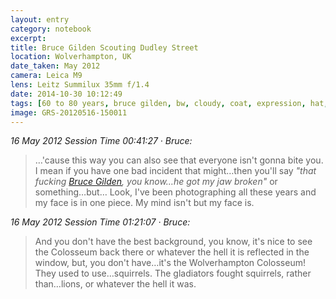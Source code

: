 ```yaml
--- 
layout: entry
category: notebook
excerpt:
title: Bruce Gilden Scouting Dudley Street
location: Wolverhampton, UK
date_taken: May 2012
camera: Leica M9
lens: Leitz Summilux 35mm f/1.4
date: 2014-10-30 10:12:49
tags: [60 to 80 years, bruce gilden, bw, cloudy, coat, expression, hat, magnum photos, man, overcast, photographer, street]
image: GRS-20120516-150011
---
```

_16 May 2012 Session Time 00:41:27 · Bruce:_

> …'cause this way you can also see that everyone isn't gonna bite you. I mean if you have one bad incident that might…then you'll say _"that fucking [Bruce Gilden](http://brucegilden.com "See Bruce's website."), you know…he got my jaw broken"_ or something…but… Look, I've been photographing all these years and my face is in one piece. My mind isn't but my face is.

_16 May 2012 Session Time 01:21:07 · Bruce:_

> And you don't have the best background, you know, it's nice to see the Colosseum back there or whatever the hell it is reflected in the window, but, you don't have…it's the Wolverhampton Colosseum! They used to use…squirrels. The gladiators fought squirrels, rather than…lions, or whatever the hell it was.